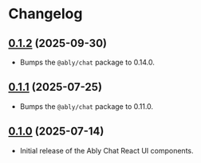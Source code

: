 # Changelog

## [0.1.2](https://github.com/ably/ably-chat-react-ui-components/tree/0.1.2) (2025-09-30)

- Bumps the `@ably/chat` package to 0.14.0.

## [0.1.1](https://github.com/ably/ably-chat-react-ui-components/tree/0.1.1) (2025-07-25)

- Bumps the `@ably/chat` package to 0.11.0.

## [0.1.0](https://github.com/ably/ably-chat-react-ui-components/tree/0.1.0) (2025-07-14)

- Initial release of the Ably Chat React UI components.
